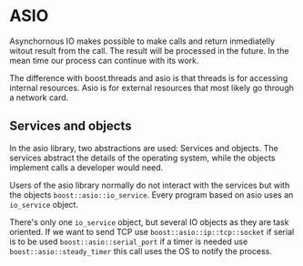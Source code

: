 # ASIO

Asynchornous IO makes possible to make calls and return inmediatelly witout
result from the call. The result will be processed in the future.
In the mean time our process can continue with its work.

The difference with boost.threads and asio is that threads is for accessing 
internal resources. Asio is for external resources that most likely go through
a network card.

## Services and objects

In the asio library, two abstractions are used: Services and objects.
The services abstract the details of the operating system, while the objects
implement calls a developer would need.

Users of the asio library normally do not interact with the services but with
the objects `boost::asio::io_service`. Every program based on asio uses an
`io_service` object.

There's only one `io_service` object, but several IO objects as they are task
oriented. If we want to send TCP use `boost::asio::ip::tcp::socket` if serial
is to be used `boost::asio::serial_port` if a timer is needed use
`boost::asio::steady_timer` this call uses the OS to notify the process.